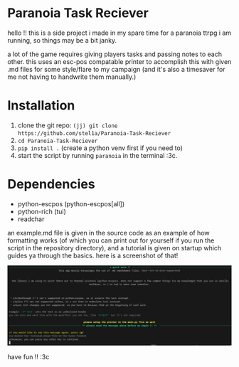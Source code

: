 # Paranoia Task Reciever

hello !! this is a side project i made in my spare time for a paranoia ttrpg i am running, so things may be a bit janky.

a lot of the game requires giving players tasks and passing notes to each other. this uses an esc-pos compatable printer to accomplish this with given .md files for some style/flare to my campaign (and it's also a timesaver for me not having to handwrite them manually.)

# Installation
1. clone the git repo: `(jj) git clone https://github.com/stel1a/Paranoia-Task-Reciever`
2. `cd Paranoia-Task-Reciever`
3. `pip install .` (create a python venv first if you need to)
4.  start the script by running `paranoia` in the terminal :3c.

# Dependencies
* python-escpos (python-escpos[all])
* python-rich (tui)
* readchar

an example.md file is given in the source code as an example of how formatting works (of which you can print out for yourself if you run the script in the repository directory), and a tutorial is given on startup which guides ya through the basics. here is a screenshot of that!

![a screenshot of the tutorial that is presented when you first run the 'main.py' script](.tutorial-img.png)

have fun !! :3c
